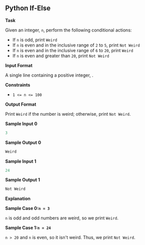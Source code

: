 ## Python If-Else

**Task**

Given an integer, `n`, perform the following conditional actions:

- If `n` is odd, print `Weird`
- If `n` is even and in the inclusive range of `2` to `5`, print `Not Weird`
- If `n` is even and in the inclusive range of `6` to `20`, print `Weird`
- If `n` is even and greater than `20`, print `Not Weird`

**Input Format**

A single line containing a positive integer, .

**Constraints**

- `1 <= n <= 100`

**Output Format**

Print `Weird` if the number is weird; otherwise, print `Not Weird`.

**Sample Input 0**
```python
3
```

**Sample Output 0**

```python
Weird
```

**Sample Input 1**

```python
24
```

**Sample Output 1**

```python
Not Weird
```

**Explanation**

**Sample Case 0:`n = 3`**

 `n` is odd and odd numbers are weird, so we print `Weird`.

**Sample Case 1:`n = 24`**

 `n > 20` and `n` is even, so it isn't weird. Thus, we print `Not Weird`.